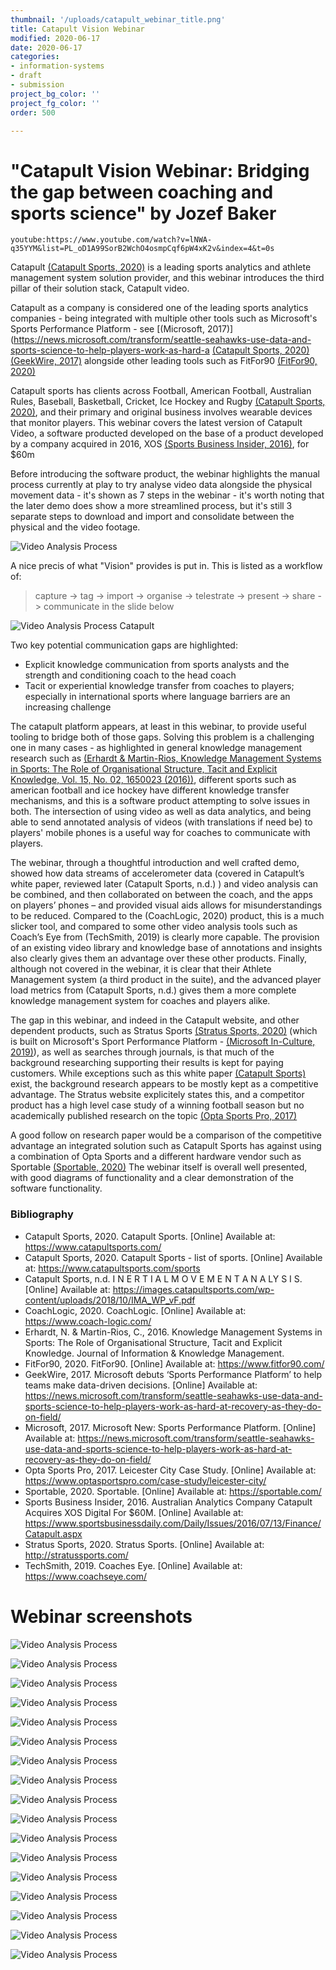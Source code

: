 ```yaml
---
thumbnail: '/uploads/catapult_webinar_title.png'
title: Catapult Vision Webinar
modified: 2020-06-17
date: 2020-06-17
categories:
- information-systems
- draft
- submission
project_bg_color: ''
project_fg_color: ''
order: 500

---
```

# "Catapult Vision Webinar: Bridging the gap between coaching and sports science" by Jozef Baker
`youtube:https://www.youtube.com/watch?v=lNWA-q35YYM&list=PL_oD1A99SorB2WchO4osmpCqf6pW4xK2v&index=4&t=0s`


Catapult [(Catapult Sports, 2020)](https://www.catapultsports.com/) is a leading sports analytics and athlete management system solution provider, and this webinar introduces the third pillar of their solution stack, Catapult video.

Catapult as a company is considered one of the leading sports analytics companies - being integrated with multiple other tools such as Microsoft's Sports Performance Platform - see [(Microsoft, 2017)](https://news.microsoft.com/transform/seattle-seahawks-use-data-and-sports-science-to-help-players-work-as-hard-a [(Catapult Sports, 2020)](t-recovery-as-they-do-on-field/)
[(GeekWire, 2017)](https://news.microsoft.com/transform/seattle-seahawks-use-data-and-sports-science-to-help-players-work-as-hard-at-recovery-as-they-do-on-field/) alongside other leading tools such as FitFor90 [(FitFor90, 2020)](https://www.fitfor90.com/)

Catapult sports has clients across Football, American Football, Australian Rules, Baseball, Basketball, Cricket, Ice Hockey and Rugby [(Catapult Sports, 2020)](https://www.catapultsports.com/sports), and their primary and original business involves wearable devices that monitor players. This webinar covers the latest version of Catapult Video, a software producted developed on the base of a product developed by a company acquired in 2016, XOS [(Sports Business Insider, 2016)](https://www.sportsbusinessdaily.com/Daily/Issues/2016/07/13/Finance/Catapult.aspx), for $60m

Before introducing the software product, the webinar highlights the manual process currently at play to try analyse video data alongside the physical movement data - it's shown as 7 steps in the webinar - it's worth noting that the later demo does show a more streamlined process, but it's still 3 separate steps to download and import and consolidate between the physical and the video footage.

![Video Analysis Process](/uploads/catapult_02_small.png)

A nice precis of what "Vision" provides is put in. This is listed as a workflow of:
> capture -> tag -> import -> organise -> telestrate -> present -> share -> communicate in the slide below
> 
> 
![Video Analysis Process Catapult](/uploads/catapult_04_small.png)

Two key potential communication gaps are highlighted:
- Explicit knowledge communication from sports analysts and the strength and conditioning coach to the head coach
- Tacit or experiential knowledge transfer from coaches to players; especially in international sports where language barriers are an increasing challenge

The catapult platform appears, at least in this webinar, to provide useful tooling to bridge both of those gaps. Solving this problem is a challenging one in many cases - as highlighted in general knowledge management research such as [(Erhardt & Martin-Rios, Knowledge Management Systems in Sports: The Role of Organisational Structure, Tacit and Explicit Knowledge, Vol. 15, No. 02, 1650023 (2016))](https://www-worldscientific-com.salford.idm.oclc.org/doi/abs/10.1142/S0219649216500234), different sports such as american football and ice hockey have different knowledge transfer mechanisms, and this is a software product attempting to solve issues in both. The intersection of using video as well as data analytics, and being able to send annotated analysis of videos (with translations if need be) to players' mobile phones is a useful way for coaches to communicate with players.

The webinar, through a thoughtful introduction and well crafted demo, showed how data streams of accelerometer data (covered in Catapult’s white paper, reviewed later (Catapult Sports, n.d.) ) and video analysis can be combined, and then collaborated on between the coach, and the apps on players’ phones – and provided visual aids allows for misunderstandings to be reduced. Compared to the (CoachLogic, 2020) product, this is a much slicker tool, and compared to some other video analysis tools such as Coach’s Eye from (TechSmith, 2019) is clearly more capable. The provision of an existing video library and knowledge base of annotations and insights also clearly gives them an advantage over these other products. Finally, although not covered in the webinar, it is clear that their Athlete Management system (a third product in the suite), and the advanced player load metrics from (Catapult Sports, n.d.) gives them a more complete knowledge management system for coaches and players alike.

The gap in this webinar, and indeed in the Catapult website, and other dependent products, such as Stratus Sports [(Stratus Sports, 2020)](http://stratussports.com/) (which is built on Microsoft's Sport Performance Platform - [(Microsoft In-Culture, 2019)](https://www.microsoft.com/inculture/sports/springboks-rugby/)), as well as searches through journals, is that much of the background researching supporting their results is kept for paying customers. While exceptions such as this white paper [(Catapult Sports)](https://images.catapultsports.com/wp-content/uploads/2018/10/IMA_WP_vF.pdf) exist, the background research appears to be mostly kept as a competitive advantage. The Stratus website explicitely states this, and a competitor product has a high level case study of a winning football season but no academically published research on the topic [(Opta Sports Pro, 2017)](https://www.optasportspro.com/case-study/leicester-city/)

A good follow on research paper would be a comparison of the competitive advantage an integrated solution such as Catapult Sports has against using a combination of Opta Sports and a different hardware vendor such as Sportable [(Sportable, 2020)](https://sportable.com/)
The webinar itself is overall well presented, with good diagrams of functionality and a clear demonstration of the software functionality. 


### Bibliography
- Catapult Sports, 2020. Catapult Sports. [Online] 
Available at: https://www.catapultsports.com/
- Catapult Sports, 2020. Catapult Sports - list of sports. [Online] 
Available at: https://www.catapultsports.com/sports
- Catapult Sports, n.d. I N E R T I A L M O V E M E N T A N A LY S I S. [Online] 
Available at: https://images.catapultsports.com/wp-content/uploads/2018/10/IMA_WP_vF.pdf
- CoachLogic, 2020. CoachLogic. [Online] 
Available at: https://www.coach-logic.com/
- Erhardt, N. & Martin-Rios, C., 2016. Knowledge Management Systems in Sports: The Role of Organisational Structure, Tacit and Explicit Knowledge. Journal of Information & Knowledge Management.
- FitFor90, 2020. FitFor90. [Online] 
Available at: https://www.fitfor90.com/
- GeekWire, 2017. Microsoft debuts ‘Sports Performance Platform’ to help teams make data-driven decisions. [Online] 
Available at: https://news.microsoft.com/transform/seattle-seahawks-use-data-and-sports-science-to-help-players-work-as-hard-at-recovery-as-they-do-on-field/
- Microsoft, 2017. Microsoft New: Sports Performance Platform. [Online] 
Available at: https://news.microsoft.com/transform/seattle-seahawks-use-data-and-sports-science-to-help-players-work-as-hard-at-recovery-as-they-do-on-field/
- Opta Sports Pro, 2017. Leicester City Case Study. [Online] 
Available at: https://www.optasportspro.com/case-study/leicester-city/
- Sportable, 2020. Sportable. [Online] 
Available at: https://sportable.com/
- Sports Business Insider, 2016. Australian Analytics Company Catapult Acquires XOS Digital For $60M. [Online] 
Available at: https://www.sportsbusinessdaily.com/Daily/Issues/2016/07/13/Finance/Catapult.aspx
- Stratus Sports, 2020. Stratus Sports. [Online] 
Available at: http://stratussports.com/
- TechSmith, 2019. Coaches Eye. [Online] 
Available at: https://www.coachseye.com/



# Webinar screenshots


![Video Analysis Process](/uploads/catapult_01.png)

![Video Analysis Process](/uploads/catapult_02.png)

![Video Analysis Process](/uploads/catapult_03.png)

![Video Analysis Process](/uploads/catapult_04.png)

![Video Analysis Process](/uploads/catapult_05.png)

![Video Analysis Process](/uploads/catapult_06.png)

![Video Analysis Process](/uploads/catapult_07.png)

![Video Analysis Process](/uploads/catapult_08.png)

![Video Analysis Process](/uploads/catapult_09.png)

![Video Analysis Process](/uploads/catapult_10.png)

![Video Analysis Process](/uploads/catapult_11.png)

![Video Analysis Process](/uploads/catapult_12.png)

![Video Analysis Process](/uploads/catapult_13.png)

![Video Analysis Process](/uploads/catapult_14.png)

![Video Analysis Process](/uploads/catapult_15.png)

![Video Analysis Process](/uploads/catapult_16.png)

![Video Analysis Process](/uploads/catapult_17.png)




